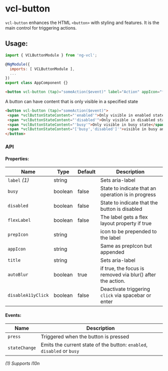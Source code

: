 # vcl-button

`vcl-button` enhances the HTML `<button>` with styling and features.
It is the main control for triggering actions.

## Usage:

```js
import { VCLButtonModule } from 'ng-vcl';

@NgModule({
  imports: [ VCLButtonModule ],
  ...
})
export class AppComponent {}
```

 ```html
<button vcl-button (tap)="someAction($event)" label="Action" appIcon="fa:bolt"></button>
 ```

A button can have content that is only visible in a specified state
 ```html
<button vcl-button (tap)="someAction($event)">
  <span *vclButtonStateContent="'enabled'">Only visible in enabled state</span>
  <span *vclButtonStateContent="'disabled'">Only visible in disabled state</span>
  <span *vclButtonStateContent="'busy'">Only visible in busy state</span>
  <span *vclButtonStateContent="['busy','disabled']'">visible in busy and disabled state</span>
</button>
 ```

### API

#### Properties:

| Name                | Type        | Default  | Description
| ------------        | ----------- | -------- |--------------
| `label` *(1)*       | string      |          | Sets aria-label
| `busy`              | boolean     | false    | State to indicate that an operation is in progress
| `disabled`          | boolean     | false    | State to indicate that the button is disabled
| `flexLabel`         | boolean     | false    | The label gets a flex layout property if true
| `prepIcon`          | string      |          | icon to be prepended to the label
| `appIcon`           | string      |          | Same as prepIcon but appended
| `title`             | string      |          | Sets aria-label
| `autoBlur`          | boolean     | true     | if true, the focus is removed via blur() after the action.
| `disableA11yClick`  | boolean     | false    | Deactivate triggering `click` via spacebar or enter  

#### Events:

| Name                | Description
| ------------        | --------------
| `press`             | Triggered when the button is pressed
| `stateChange`       | Emits the current state of the button: `enabled`, `disabled` or `busy`

*(1) Supports l10n*
